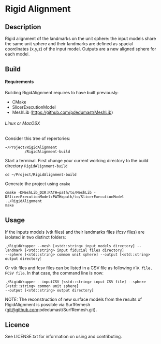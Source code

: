 # Rigid Alignment 


## Description

Rigid alignment of the landmarks on the unit sphere: the input models share the same unit sphere and their landmarks are defined as spacial coordinates (x,y,z) of the input model.
Outputs are a new aligned sphere for each model.


## Build

#### Requirements 

Building RigidAlignment requires to have built previously:

* CMake
* SlicerExecutionModel
* MeshLib (https://github.com/pdedumast/MeshLib)

###### Linux or MacOSX 

Consider this tree of repertories:
```
~/Project/RigidAlignment
         /RigidAlignment-build
```

Start a terminal.
First change your current working directory to the build directory ```RigidAlignment-build```
```
cd ~/Project/RigidAlignment-build
```

Generate the project using ```cmake```
```
cmake -DMeshLib_DIR:PATH=path/to/MeshLib -DSlicerExecutionModel:PATH=path/to/SlicerExecutionModel ../RigidAlignment
make
```


## Usage

If the inputs models (vtk files) and their landmarks files (fcsv files) are isolated in two distinct folders: 

```
./RigidWrapper --mesh [<std::string> input models directory] --landmark [<std::string> input fiducial files directory] 
--sphere [<std::string> common unit sphere] --output [<std::string> output directory] 

```

Or vtk files and fcsv files can be listed in a CSV file as following ```VTK file, FCSV file```. In that case, the command line is now: 

```
./RigidWrapper --inputCSV [<std::string> input CSV file] --sphere [<std::string> common unit sphere] 
--output [<std::string> output directory] 

```

NOTE: The reconstruction of new surface models from the results of RigidAlignment is possible via SurfRemesh (git@github.com:pdedumast/SurfRemesh.git).

## Licence

See LICENSE.txt for information on using and contributing.